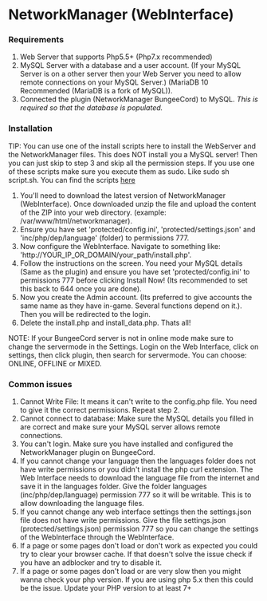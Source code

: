 # NetworkManager \(WebInterface\)

### Requirements

1. Web Server that supports Php5.5+ \(Php7.x recommended\)
2. MySQL Server with a database and a user account. \(If your MySQL Server is on a other server then your Web Server you need to allow remote connections on your MySQL Server.\) \(MariaDB 10 Recommended \(MariaDB is a fork of MySQL\)\).
3. Connected the plugin \(NetworkManager BungeeCord\) to MySQL. _This is required so that the database is populated._

### Installation

TIP: You can use one of the install scripts here to install the WebServer and the NetworkManager files. This does NOT install you a MySQL server! Then you can just skip to step 3 and skip all the permission steps. If you use one of these scripts make sure you execute them as sudo. Like sudo sh script.sh. You can find the scripts [here](https://github.com/ChimpGamer/NetworkManager/tree/master/Webbie/InstallScripts)

1. You'll need to download the latest version of NetworkManager \(WebInterface\). Once downloaded unzip the file and upload the content of the ZIP into your web directory. \(example: /var/www/html/networkmanager\).
2. Ensure you have set 'protected/config.ini', 'protected/settings.json' and 'inc/php/dep/language' \(folder\) to permissions 777.
3. Now configure the WebInterface. Navigate to something like: 'http://YOUR\_IP\_OR\_DOMAIN/your\_path/install.php'.
4. Follow the instructions on the screen. You need your MySQL details \(Same as the plugin\) and ensure you have set 'protected/config.ini' to permissions 777 before clicking Install Now! \(Its recommended to set this back to 644 once you are done\).
5. Now you create the Admin account. \(Its preferred to give accounts the same name as they have in-game. Several functions depend on it.\). Then you will be redirected to the login.
6. Delete the install.php and install\_data.php. Thats all!

NOTE: If your BungeeCord server is not in online mode make sure to change the servermode in the Settings. Login on the Web Interface, click on settings, then click plugin, then search for servermode. You can choose: ONLINE, OFFLINE or MIXED.

### Common issues

1. Cannot Write File: It means it can't write to the config.php file. You need to give it the correct permissions. Repeat step 2.
2. Cannot connect to database: Make sure the MySQL details you filled in are correct and make sure your MySQL server allows remote connections.
3. You can't login. Make sure you have installed and configured the NetworkManager plugin on BungeeCord.
4. If you cannot change your language then the languages folder does not have write permissions or you didn't install the php curl extension. The Web Interface needs to download the language file from the internet and save it in the languages folder. Give the folder languages \(inc/php/dep/language\) permission 777 so it will be writable. This is to allow downloading the language files.
5. If you cannot change any web interface settings then the settings.json file does not have write permissions. Give the file settings.json \(protected/settings.json\) permission 777 so you can change the settings of the WebInterface through the WebInterface.
6. If a page or some pages don't load or don't work as expected you could try to clear your browser cache. If that doesn't solve the issue check if you have an adblocker and try to disable it.
7. If a page or some pages don't load or are very slow then you might wanna check your php version. If you are using php 5.x then this could be the issue. Update your PHP version to at least 7+

